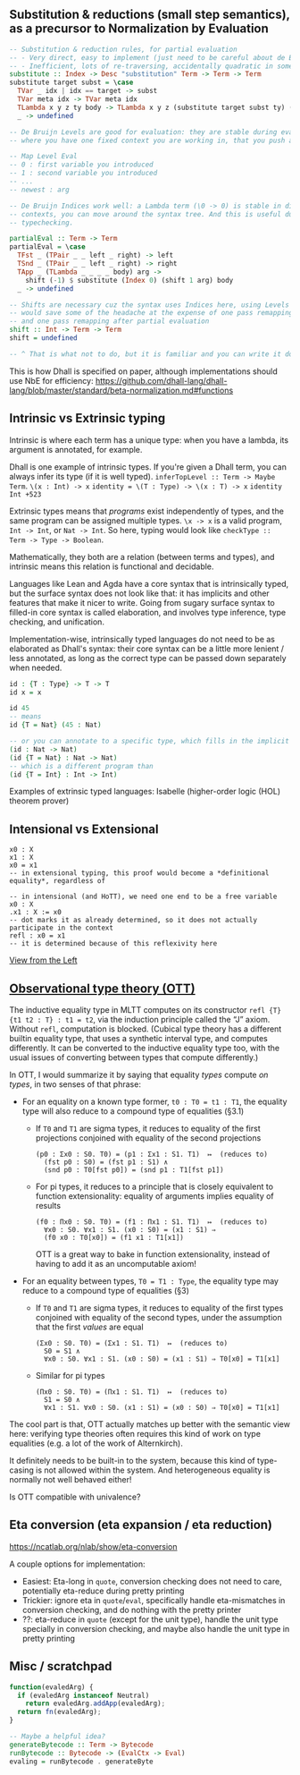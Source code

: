 ## Substitution & reductions (small step semantics), as a precursor to Normalization by Evaluation

```haskell
-- Substitution & reduction rules, for partial evaluation
-- - Very direct, easy to implement (just need to be careful about de Bruijn indices), works on any terms (especially open terms)
-- - Inefficient, lots of re-traversing, accidentally quadratic in some cases
substitute :: Index -> Desc "substitution" Term -> Term -> Term
substitute target subst = \case
  TVar _ idx | idx == target -> subst
  TVar meta idx -> TVar meta idx
  TLambda x y z ty body -> TLambda x y z (substitute target subst ty) (substitute (target + 1) (shift 1 subst) body)
  _ -> undefined

-- De Bruijn Levels are good for evaluation: they are stable during evaluation,
-- where you have one fixed context you are working in, that you push and pop from

-- Map Level Eval
-- 0 : first variable you introduced
-- 1 : second variable you introduced
-- ...
-- newest : arg

-- De Bruijn Indices work well: a Lambda term (\0 -> 0) is stable in different
-- contexts, you can move around the syntax tree. And this is useful during
-- typechecking.

partialEval :: Term -> Term
partialEval = \case
  TFst _ (TPair _ _ left _ right) -> left
  TSnd _ (TPair _ _ left _ right) -> right
  TApp _ (TLambda _ _ _ _ body) arg ->
    shift (-1) $ substitute (Index 0) (shift 1 arg) body
  _ -> undefined

-- Shifts are necessary cuz the syntax uses Indices here, using Levels
-- would save some of the headache at the expense of one pass remapping before
-- and one pass remapping after partial evaluation
shift :: Int -> Term -> Term
shift = undefined

-- ^ That is what not to do, but it is familiar and you can write it down “on paper”
```

This is how Dhall is specified on paper, although implementations should use NbE for efficiency: https://github.com/dhall-lang/dhall-lang/blob/master/standard/beta-normalization.md#functions

## Intrinsic vs Extrinsic typing

Intrinsic is where each term has a unique type: when you have a lambda, its argument is annotated, for example.

Dhall is one example of intrinsic types.
If you're given a Dhall term, you can always infer its type (if it is well typed). `inferTopLevel :: Term -> Maybe Term`.
`\(x : Int) -> x`
`identity = \(T : Type) -> \(x : T) -> x`
`identity Int +523`

Extrinsic types means that *programs* exist independently of types, and the same program can be assigned multiple types.
`\x -> x` is a valid program, `Int -> Int`, or `Nat -> Int`.
So here, typing would look like `checkType :: Term -> Type -> Boolean`.

Mathematically, they both are a relation (between terms and types), and intrinsic means this relation is functional and decidable.

Languages like Lean and Agda have a core syntax that is intrinsically typed, but the surface syntax does not look like that: it has implicits and other features that make it nicer to write.
Going from sugary surface syntax to filled-in core syntax is called elaboration, and involves type inference, type checking, and unification.

Implementation-wise, intrinsically typed languages do not need to be as elaborated as Dhall's syntax: their core syntax can be a little more lenient / less annotated, as long as the correct type can be passed down separately when needed.

```agda
id : {T : Type} -> T -> T
id x = x

id 45
-- means
id {T = Nat} (45 : Nat)

-- or you can annotate to a specific type, which fills in the implicit
(id : Nat -> Nat)
(id {T = Nat} : Nat -> Nat)
-- which is a different program than
(id {T = Int} : Int -> Int)
```

Examples of extrinsic typed languages: Isabelle (higher-order logic (HOL) theorem prover)

## Intensional vs Extensional

```
x0 : X
x1 : X
x0 = x1
-- in extensional typing, this proof would become a *definitional equality*, regardless of
```

```
-- in intensional (and HoTT), we need one end to be a free variable
x0 : X
.x1 : X := x0
-- dot marks it as already determined, so it does not actually participate in the context
refl : x0 = x1
-- it is determined because of this reflexivity here
```

[View from the Left](https://www.cambridge.org/core/journals/journal-of-functional-programming/article/view-from-the-left/F8A44CAC27CCA178AF69DD84BC585A2D)

## [Observational type theory (OTT)](https://people.cs.nott.ac.uk/psztxa/publ/obseqnow.pdf)

The inductive equality type in MLTT computes on its constructor `refl {T} {t1 t2 : T} : t1 = t2`, via the induction principle called the “J” axiom.
Without `refl`, computation is blocked.
(Cubical type theory has a different builtin equality type, that uses a synthetic interval type, and computes differently. It can be converted to the inductive equality type too, with the usual issues of converting between types that compute differently.)

In OTT, I would summarize it by saying that equality *types* compute *on types*, in two senses of that phrase:

- For an equality on a known type former, `t0 : T0 = t1 : T1`, the equality type will also reduce to a compound type of equalities (§3.1)
  - If `T0` and `T1` are sigma types, it reduces to equality of the first projections conjoined with equality of the second projections
    ```
    (p0 : Σx0 : S0. T0) = (p1 : Σx1 : S1. T1)  ↦  (reduces to)
      (fst p0 : S0) = (fst p1 : S1) ∧
      (snd p0 : T0[fst p0]) = (snd p1 : T1[fst p1])
    ```
  - For pi types, it reduces to a principle that is closely equivalent to function extensionality: equality of arguments implies equality of results
    ```
    (f0 : Πx0 : S0. T0) = (f1 : Πx1 : S1. T1)  ↦  (reduces to)
      ∀x0 : S0. ∀x1 : S1. (x0 : S0) = (x1 : S1) ⇒
      (f0 x0 : T0[x0]) = (f1 x1 : T1[x1])
    ```

    OTT is a great way to bake in function extensionality, instead of having to add it as an uncomputable axiom!

- For an equality between types, `T0 = T1 : Type`, the equality type may reduce to a compound type of equalities (§3)
  - If `T0` and `T1` are sigma types, it reduces to equality of the first types conjoined with equality of the second types, under the assumption that the first _values_ are equal
    ```
    (Σx0 : S0. T0) = (Σx1 : S1. T1)  ↦  (reduces to)
      S0 = S1 ∧
      ∀x0 : S0. ∀x1 : S1. (x0 : S0) = (x1 : S1) ⇒ T0[x0] = T1[x1]
    ```
  - Similar for pi types
    ```
    (Πx0 : S0. T0) = (Πx1 : S1. T1)  ↦  (reduces to)
      S1 = S0 ∧
      ∀x1 : S1. ∀x0 : S0. (x1 : S1) = (x0 : S0) ⇒ T0[x0] = T1[x1]
    ```

The cool part is that, OTT actually matches up better with the semantic view here: verifying type theories often requires this kind of work on type equalities (e.g. a lot of the work of Alternkirch).

It definitely needs to be built-in to the system, because this kind of type-casing is not allowed within the system.
And heterogeneous equality is normally not well behaved either!

Is OTT compatible with univalence?

## Eta conversion (eta expansion / eta reduction)

https://ncatlab.org/nlab/show/eta-conversion

A couple options for implementation:

- Easiest: Eta-long in `quote`, conversion checking does not need to care, potentially eta-reduce during pretty printing
- Trickier: ignore eta in `quote`/`eval`, specifically handle eta-mismatches in conversion checking, and do nothing with the pretty printer
- ??: eta-reduce in `quote` (except for the unit type), handle the unit type specially in conversion checking, and maybe also handle the unit type in pretty printing

## Misc / scratchpad


```javascript
function(evaledArg) {
  if (evaledArg instanceof Neutral)
    return evaledArg.addApp(evaledArg);
  return fn(evaledArg);
}
```

```haskell
-- Maybe a helpful idea?
generateBytecode :: Term -> Bytecode
runBytecode :: Bytecode -> (EvalCtx -> Eval)
evaling = runBytecode . generateByte
```
